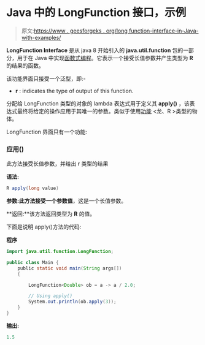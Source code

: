 # Java 中的 LongFunction 接口，示例

> 原文:[https://www . geesforgeks . org/long function-interface-in-Java-with-examples/](https://www.geeksforgeeks.org/longfunction-interface-in-java-with-examples/)

**LongFunction Interface** 是从 java 8 开始引入的 **java.util.function** 包的一部分，用于在 Java 中实现[函数式编程](https://www.geeksforgeeks.org/functional-programming-paradigm/)。它表示一个接受长值参数并产生类型为 **R** 的结果的函数。

该功能界面只接受一个泛型，即:-

*   **r** : indicates the type of output of this function.

分配给 LongFunction 类型的对象的 lambda 表达式用于定义其 **apply()** ，该表达式最终将给定的操作应用于其唯一的参数。类似于使用[功能](https://www.geeksforgeeks.org/function-interface-in-java-with-examples/) <龙、R >类型的物体。

LongFunction 界面只有一个功能:

### 应用()

此方法接受长值参数，并给出 r 类型的结果

**语法:**

```java
R apply(long value)
```

**参数:**此方法接受一个参数**值**，这是一个长值参数。

**返回:**该方法返回类型为 **R** 的值。

下面是说明 apply()方法的代码:

**程序**

```java
import java.util.function.LongFunction;

public class Main {
    public static void main(String args[])
    {

        LongFunction<Double> ob = a -> a / 2.0;

        // Using apply()
        System.out.println(ob.apply(3));
    }
}
```

**输出:**

```java
1.5

```